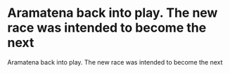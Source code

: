 # Aramatena back into play. The new race was intended to become the next

Aramatena back into play. The new race was intended to become the next